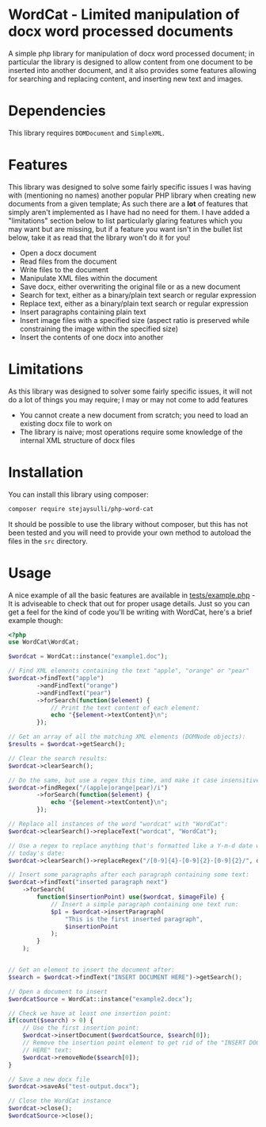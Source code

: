 # WordCat - Limited manipulation of docx word processed documents
A simple php library for manipulation of docx word processed document; in particular the library is designed to allow content from one document to be inserted into another document, and it also provides some features allowing for searching and replacing content, and inserting new text and images.

# Dependencies
This library requires `DOMDocument` and `SimpleXML`.

# Features
This library was designed to solve some fairly specific issues I was having with (mentioning no names) another popular PHP library when creating new documents from a given template; As such there are a **lot** of features that simply aren't implemented as I have had no need for them. I have added a "limitations" section below to list particularly glaring features which you may want but are missing, but if a feature you want isn't in the bullet list below, take it as read that the library won't do it for you!

* Open a docx document
* Read files from the document
* Write files to the document
* Manipulate XML files within the document
* Save docx, either overwriting the original file or as a new document
* Search for text, either as a binary/plain text search or regular expression
* Replace text, either as a binary/plain text search or regular expression
* Insert paragraphs containing plain text
* Insert image files with a specified size (aspect ratio is preserved while constraining the image within the specified size)
* Insert the contents of one docx into another

# Limitations
As this library was designed to solver some fairly specific issues, it will not do a lot of things you may require; I may or may not come to add features

* You cannot create a new document from scratch; you need to load an existing docx file to work on
* The library is naive; most operations require some knowledge of the internal XML structure of docx files

# Installation

You can install this library using composer:

```bash
composer require stejaysulli/php-word-cat
```

It should be possible to use the library without composer, but this has not been tested and you will need to provide your own method to autoload the files in the `src` directory.

# Usage

A nice example of all the basic features are available in [tests/example.php](./tests/example.php) - It is adviseable to check that out for proper usage details. Just so you can get a feel for the kind of code you'll be writing with WordCat, here's a brief example though:

```php
<?php
use WordCat\WordCat;

$wordcat = WordCat::instance("example1.doc");

// Find XML elements containing the text "apple", "orange" or "pear"
$wordcat->findText("apple")
        ->andFindText("orange")
        ->andFindText("pear")
        ->forSearch(function($element) {
            // Print the text content of each element:
            echo "{$element->textContent}\n";
        });

// Get an array of all the matching XML elements (DOMNode objects):
$results = $wordcat->getSearch();

// Clear the search results:
$wordcat->clearSearch();

// Do the same, but use a regex this time, and make it case insensitive:
$wordcat->findRegex("/(apple|orange|pear)/i")
        ->forSearch(function($element) {
            echo "{$element->textContent}\n";
        });

// Replace all instances of the word "wordcat" with "WordCat":
$wordcat->clearSearch()->replaceText("wordcat", "WordCat");

// Use a regex to replace anything that's formatted like a Y-m-d date with
// today's date:
$wordcat->clearSearch()->replaceRegex("/[0-9]{4}-[0-9]{2}-[0-9]{2}/", date("Y-m-d"));

// Insert some paragraphs after each paragraph containing some text:
$wordcat->findText("inserted paragraph next")
    ->forSearch(
        function($insertionPoint) use($wordcat, $imageFile) {
            // Insert a simple paragraph containing one text run:
            $p1 = $wordcat->insertParagraph(
                "This is the first inserted paragraph",
                $insertionPoint
            );
        }
    );


// Get an element to insert the document after:
$search = $wordcat->findText("INSERT DOCUMENT HERE")->getSearch();

// Open a document to insert
$wordcatSource = WordCat::instance("example2.docx");

// Check we have at least one insertion point:
if(count($search) > 0) {
    // Use the first insertion point:
    $wordcat->insertDocument($wordcatSource, $search[0]);
    // Remove the insertion point element to get rid of the "INSERT DOCUMENT
    // HERE" text:
    $wordcat->removeNode($search[0]);
}

// Save a new docx file
$wordcat->saveAs("test-output.docx");

// Close the WordCat instance
$wordcat->close();
$wordcatSource->close();

```
